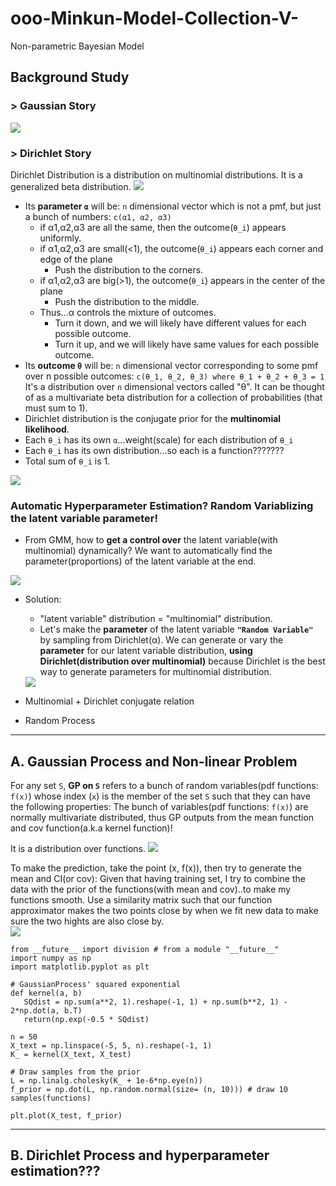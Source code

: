 # ooo-Minkun-Model-Collection-V-
Non-parametric Bayesian Model

## Background Study
### > Gaussian Story
<img src="https://user-images.githubusercontent.com/31917400/73613995-07e46700-45f3-11ea-8760-6ae349c15dd8.png" />


### > Dirichlet Story
Dirichlet Distribution is a distribution on multinomial distributions. It is a generalized beta distribution. 
<img src="https://user-images.githubusercontent.com/31917400/73676146-c663c280-46ab-11ea-9752-f8a276cb8c20.jpg" />

 - Its **parameter `α`** will be: `n` dimensional vector which is not a pmf, but just a bunch of numbers: `c(α1, α2, α3)`  
   - if α1,α2,α3 are all the same, then the outcome(`θ_i`) appears uniformly.  
   - if α1,α2,α3 are small(<1), the outcome(`θ_i`) appears each corner and edge of the plane
     - Push the distribution to the corners.
   - if α1,α2,α3 are big(>1), the outcome(`θ_i`) appears in the center of the plane
     - Push the distribution to the middle.
   - Thus...α controls the mixture of outcomes. 
     - Turn it down, and we will likely have different values for each possible outcome. 
     - Turn it up, and we will likely have same values for each possible outcome.
 - Its **outcome `θ`** will be: `n` dimensional vector corresponding to some pmf over n possible outcomes: `c(θ_1, θ_2, θ_3) where θ_1 + θ_2 + θ_3 = 1`
It's a distribution over `n` dimensional vectors called "θ". It can be thought of as a multivariate beta distribution for a collection of probabilities (that must sum to 1). 
 - Dirichlet distribution is the conjugate prior for the **multinomial likelihood**.
 - Each `θ_i` has its own `α`...weight(scale) for each distribution of `θ_i`
 - Each `θ_i` has its own distribution...so each is a function???????
 - Total sum of `θ_i` is 1.
<img src="https://user-images.githubusercontent.com/31917400/73609223-77daf900-45c3-11ea-97b6-52158fec1ba0.png" />

### Automatic Hyperparameter Estimation? Random Variablizing the latent variable parameter! 
 - From GMM, how to **get a control over** the latent variable(with multinomial) dynamically? We want to automatically find the parameter(proportions) of the latent variable at the end. 
 <img src="https://user-images.githubusercontent.com/31917400/73740256-c57c7080-473f-11ea-8bd4-ce698ed37471.jpg" />

   - Solution:
     - "latent variable" distribution = "multinomial" distribution.
     - Let's make the **parameter** of the latent variable **`"Random Variable"`** by sampling from Dirichlet(α). We can generate or vary the **parameter** for our latent variable distribution, **using Dirichlet(distribution over multinomial)** because Dirichlet is the best way to generate parameters for multinomial distribution. 
     <img src="https://user-images.githubusercontent.com/31917400/73760133-db505c80-4764-11ea-8efa-61a47729f4c7.jpg" />

 - Multinomial + Dirichlet conjugate relation


 - Random Process


--------------------------------------------------------------------------------------------------------------------

## A. Gaussian Process and Non-linear Problem
For any set `S`, **GP on `S`** refers to a bunch of random variables(pdf functions: `f(x)`) whose index (`x`) is the member of the set `S` such that they can have the following properties: The bunch of variables(pdf functions: `f(x)`) are normally multivariate distributed, thus GP outputs from the mean function and cov function(a.k.a kernel function)!  

It is a distribution over functions. 
<img src="https://user-images.githubusercontent.com/31917400/73618695-60325d80-4621-11ea-8584-e57f3d37c1de.png" />

To make the prediction, take the point (x, f(x)), then try to generate the mean and CI(or cov): Given that having training set, I try to combine the data with the prior of the functions(with mean and cov)..to make my functions smooth. Use a similarity matrix such that our function approximator makes the two points close by when we fit new data to make sure the two hights are also close by.    
<img src="https://user-images.githubusercontent.com/31917400/73652179-2d6a8280-467e-11ea-8651-2c115fe2c1e7.png" />


```
from __future__ import division # from a module "__future__"
import numpy as np
import matplotlib.pyplot as plt

# GaussianProcess' squared exponential
def kernel(a, b) 
   SQdist = np.sum(a**2, 1).reshape(-1, 1) + np.sum(b**2, 1) - 2*np.dot(a, b.T)
   return(np.exp(-0.5 * SQdist)

n = 50
X_text = np.linspace(-5, 5, n).reshape(-1, 1)
K_ = kernel(X_text, X_test)

# Draw samples from the prior 
L = np.linalg.cholesky(K_ + 1e-6*np.eye(n))
f_prior = np.dot(L, np.random.normal(size= (n, 10))) # draw 10 samples(functions)

plt.plot(X_test, f_prior)
```



-------------------------------------------------------------------------------------------------
## B. Dirichlet Process and hyperparameter estimation???




































